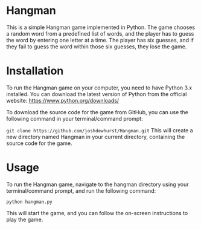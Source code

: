 # Hangman

This is a simple Hangman game implemented in Python. The game chooses a random word from a predefined list of words, and the player has to guess the word by entering one letter at a time. The player has six guesses, and if they fail to guess the word within those six guesses, they lose the game.

# Installation
To run the Hangman game on your computer, you need to have Python 3.x installed. You can download the latest version of Python from the official website: https://www.python.org/downloads/

To download the source code for the game from GitHub, you can use the following command in your terminal/command prompt:


`git clone https://github.com/joshdewhurst/Hangman.git`
This will create a new directory named Hangman in your current directory, containing the source code for the game.

# Usage
To run the Hangman game, navigate to the hangman directory using your terminal/command prompt, and run the following command:

`python hangman.py`

This will start the game, and you can follow the on-screen instructions to play the game. 
